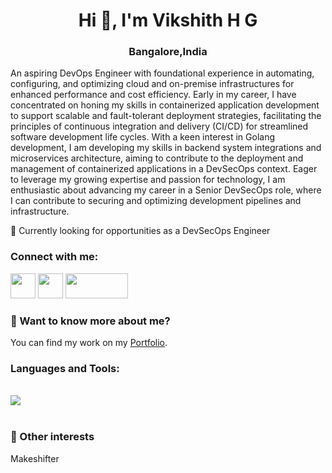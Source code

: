 
<h1 align="center">Hi 👋, I'm Vikshith H G</h1>
<h3 align="center">Bangalore,India</h3>
<p>An aspiring DevOps Engineer with foundational experience in automating, configuring, and optimizing cloud and on-premise infrastructures for enhanced performance and cost efficiency. Early in my career, I have concentrated on honing my skills in containerized application development to support scalable and fault-tolerant deployment strategies, facilitating the principles of continuous integration and delivery (CI/CD) for streamlined software development life cycles. With a keen interest in Golang development, I am developing my skills in backend system integrations and microservices architecture, aiming to contribute to the deployment and management of containerized applications in a DevSecOps context. Eager to leverage my growing expertise and passion for technology, I am enthusiastic about advancing my career in a Senior DevSecOps role, where I can contribute to securing and optimizing development pipelines and infrastructure.
</p>

<p align="left">🌱 Currently looking for opportunities as a DevSecOps Engineer</p>


<h3>Connect with me:</h3>

<a href="https://www.linkedin.com/in/vikshith"><img src="https://github.com/ashutosh1919/ashutosh1919/blob/master/logos/linkedin.png" width="40"/></a>
<a href="https://github.com/vikshith-hg-c"><img src="https://github.com/ashutosh1919/ashutosh1919/blob/master/logos/github-logo.png" width="40" /></a>
<a href="mailto:vikshith.ganesh@vikshith.com"><img src="https://img.shields.io/badge/Gmail-D14836?style=for-the-badge&logo=gmail&logoColor=#4efc03)" width="100" height="40" /></a>

<h3> 💬 Want to know more about me?</h3>
You can find my work on my <a href="https://vikshith.com/" target="blank">Portfolio</a>.

<h3 align="left">Languages and Tools:</h3>

<p align="center">

[comment]:<img src="https://img.shields.io/badge/HTML5-E34F26?style=for-the-badge&logo=html5&logoColor=white" alt="HTML5"/>
[comment]:<img src="https://img.shields.io/badge/CSS3-1572B6?style=for-the-badge&logo=css3&logoColor=white" alt="CSS3"/>
[comment]:<img src="https://img.shields.io/badge/JavaScript-323330?style=for-the-badge&logo=javascript&logoColor=F7DF1E" alt="JavaScript"/>
[comment]:<img src="https://img.shields.io/badge/React-20232A?style=for-the-badge&logo=react&logoColor=61DAFB" alt="React"/>
[comment]:<img src="https://img.shields.io/badge/Redux-593D88?style=for-the-badge&logo=redux&logoColor=white" alt="Redux"/>
</p>

<br />
 

<div><img src="https://github-readme-stats.vercel.app/api?username=vikshith-hg-c&theme=highcontrast&show_icons=true"/></div>
<br/>

### 👯 Other interests
<p>Makeshifter</p>











